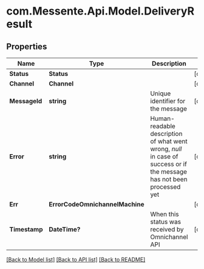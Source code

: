 # com.Messente.Api.Model.DeliveryResult
## Properties

Name | Type | Description | Notes
------------ | ------------- | ------------- | -------------
**Status** | **Status** |  | [optional] 
**Channel** | **Channel** |  | [optional] 
**MessageId** | **string** | Unique identifier for the message | [optional] 
**Error** | **string** | Human-readable description of what went wrong, *null* in case of success or if the message has not been processed yet | [optional] 
**Err** | **ErrorCodeOmnichannelMachine** |  | [optional] 
**Timestamp** | **DateTime?** | When this status was received by Omnichannel API | [optional] 

[[Back to Model list]](../README.md#documentation-for-models) [[Back to API list]](../README.md#documentation-for-api-endpoints) [[Back to README]](../README.md)

